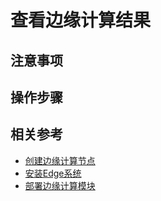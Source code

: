 # 查看边缘计算结果

## 注意事项


## 操作步骤



## 相关参考 
- [创建边缘计算节点](../../Getting-Started/Create-Edgenode.md)
- [安装Edge系统](../../Getting-Started/Install-Edge-System.md)
- [部署边缘计算模块](../Edge-Module/Deploy-Edge-Module.md)
